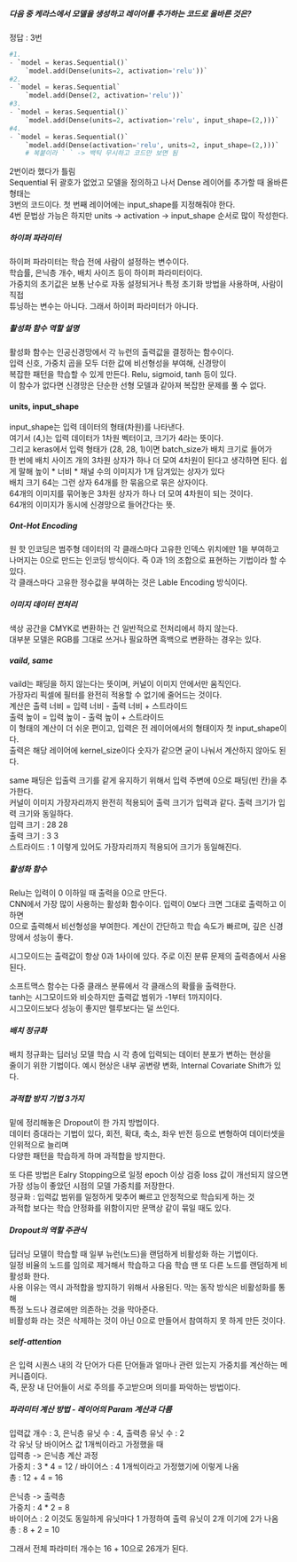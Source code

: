 ##### 다음 중 케라스에서 모델을 생성하고 레이어를 추가하는 코드로 올바른 것은? 
정답 : 3번
```python 
#1.
- `model = keras.Sequential()`  
    `model.add(Dense(units=2, activation='relu'))`
#2.	
- `model = keras.Sequential`  
    `model.add(Dense(2, activation='relu'))`
#3.    
- `model = keras.Sequential()`  
    `model.add(Dense(units=2, activation='relu', input_shape=(2,)))`
#4.   
- `model = keras.Sequential()`  
    `model.add(Dense(activation='relu', units=2, input_shape=(2,)))`
    # 복붙이라 ` ` -> 백틱 무시하고 코드만 보면 됨
```
2번이라 했다가 틀림  
Sequential 뒤 괄호가 없었고 모델을 정의하고 나서 Dense 레이어를 추가할 때 올바른 형태는  
3번의 코드이다. 첫 번째 레이어에는 input_shape를 지정해줘야 한다.  
4번 문법상 가능은 하지만 units -> activation -> input_shape 순서로 많이 작성한다.  

##### 하이퍼 파라미터
하이퍼 파라미터는 학습 전에 사람이 설정하는 변수이다.   
학습률, 은닉층 개수, 배치 사이즈 등이 하이퍼 파라미터이다.  
가중치의 초기값은 보통 난수로 자동 설정되거나 특정 초기화 방법을 사용하며, 사람이 직접  
튜닝하는 변수는 아니다. 그래서 하이퍼 파라미터가 아니다.  

##### 활성화 함수 역할 설명
활성화 함수는 인공신경망에서 각 뉴런의 출력값을 결정하는 함수이다.  
입력 신호, 가중치 곱을 모두 더한 값에 비선형성을 부여해, 신경망이  
복잡한 패턴을 학습할 수 있게 만든다. Relu, sigmoid, tanh 등이 있다.  
이 함수가 없다면 신경망은 단순한 선형 모델과 같아져 복잡한 문제를 풀 수 없다.

#### units, input_shape
input_shape는 입력 데이터의 형태(차원)를 나타낸다.  
여기서 (4,)는 입력 데이터가 1차원 벡터이고, 크기가 4라는 뜻이다.  
그리고 keras에서 입력 형태가 (28, 28, 1)이면 batch_size가 배치 크기로 들어가  
한 번에 배치 사이즈 개의 3차원 상자가 하나 더 모여 4차원이 된다고 생각하면 된다. 
쉽게 말해 높이 * 너비 * 채널 수의 이미지가 1개 담겨있는 상자가 있다  
배치 크기 64는 그런 상자 64개를 한 묶음으로 묶은 상자이다.  
64개의 이미지를 묶어놓은 3차원 상자가 하나 더 모여 4차원이 되는 것이다.  
64개의 이미지가 동시에 신경망으로 들어간다는 뜻.  

##### Ont-Hot Encoding
원 핫 인코딩은 범주형 데이터의 각 클래스마다 고유한 인덱스 위치에만 1을 부여하고  
나머지는 0으로 만드는 인코딩 방식이다. 즉 0과 1의 조합으로 표현하는 기법이라 할 수 있다.  
각 클래스마다 고유한 정수값을 부여하는 것은 Lable Encoding 방식이다.

##### 이미지 데이터 전처리
색상 공간을 CMYK로 변환하는 건 일반적으로 전처리에서 하지 않는다.  
대부분 모델은 RGB를 그대로 쓰거나 필요하면 흑백으로 변환하는 경우는 있다.  

##### vaild, same
vaild는 패딩을 하지 않는다는 뜻이며, 커널이 이미지 안에서만 움직인다.  
가장자리 픽셀에 필터를 완전히 적용할 수 없기에 줄어드는 것이다.  
계산은
출력 너비 = 입력 너비 - 출력 너비 + 스트라이드  
출력 높이 = 입력 높이 - 출력 높이 + 스트라이드  
이 형태의 계산이 더 쉬운 편이고, 입력은 전 레이어에서의 형태이자 첫 input_shape이다.  
출력은 해당 레이어에 kernel_size이다 숫자가 같으면 굳이 나눠서 계산하지 않아도 된다.  

same 패딩은 입출력 크기를 같게 유지하기 위해서 입력 주변에 0으로 패딩(빈 칸)을 추가한다.  
커널이 이미지 가장자리까지 완전히 적용되어 출력 크기가 입력과 같다.
출력 크기가 입력 크기와 동일하다.  
입력 크기 : 28 28  
출력 크기 : 3 3  
스트라이드 : 1 이렇게 있어도 가장자리까지 적용되어 크기가 동일해진다.  

##### 활성화 함수
Relu는 입력이 0 이하일 때 출력을 0으로 만든다.  
CNN에서 가장 많이 사용하는 활성화 함수이다. 입력이 0보다 크면 그대로 출력하고 이하면  
0으로 출력해서 비선형성을 부여한다. 계산이 간단하고 학습 속도가 빠르며, 깊은 신경망에서 성능이 좋다.  

시그모이드는 출력값이 항상 0과 1사이에 있다. 주로 이진 분류 문제의 출력층에서 사용된다.  

소프트맥스 함수는 다중 클래스 분류에서 각 클래스의 확률을 출력한다.    
tanh는 시그모이드와 비슷하지만 출력값 범위가 -1부터 1까지이다.  
시그모이드보다 성능이 좋지만 렐루보다는 덜 쓰인다.
##### 배치 정규화
배치 정규화는 딥러닝 모델 학습 시 각 층에 입력되는 데이터 분포가 변하는 현상을  
줄이기 위한 기법이다. 예시 현상은 내부 공변량 변화, Internal Covariate Shift가 있다.  

##### 과적합 방지 기법 3가지
밑에 정리해놓은 Dropout이 한 가지 방법이다.  
데이터 증대라는 기법이 있다, 회전, 확대, 축소, 좌우 반전 등으로 변형하여 데이터셋을 인위적으로 늘리며  
다양한 패턴을 학습하게 하며 과적합을 방지한다.  

또 다른 방법은 Ealry Stopping으로 일정 epoch 이상 검증 loss 값이 개선되지 않으면   
가장 성능이 좋았던 시점의 모델 가중치를 저장한다.  
정규화 : 입력값 범위를 일정하게 맞추어 빠르고 안정적으로 학습되게 하는 것  
과적합 보다는 학습 안정화를 위함이지만 문맥상 같이 묶일 때도 있다.

##### Dropout의 역할 주관식
딥러닝 모델이 학습할 때 일부 뉴런(노드)을 랜덤하게 비활성화 하는 기법이다.  
일정 비율의 노드를 임의로 제거해서 학습하고 다음 학습 땐 또 다른 노드를 랜덤하게 비활성화 한다.  
사용 이유는 역시 과적합을 방지하기 위해서 사용된다. 막는 동작 방식은 비활성화를 통해  
특정 노드나 경로에만 의존하는 것을 막아준다.  
비활성화 라는 것은 삭제하는 것이 아닌 0으로 만들어서 참여하지 못 하게 만든 것이다.  

##### self-attention
은 입력 시퀀스 내의 각 단어가 다른 단어들과 얼마나 관련 있는지 가중치를 계산하는 메커니즘이다.  
즉, 문장 내 단어들이 서로 주의를 주고받으며 의미를 파악하는 방법이다.

##### 파라미터 계산 방법 - 레이어의 Param 계산과 다름
입력값 개수 : 3, 은닉층 유닛 수 : 4, 출력층 유닛 수 : 2  
각 유닛 당 바이어스 값 1개씩이라고 가정했을 때  
입력층 -> 은닉층 계산 과정  
가중치 : 3 * 4 = 12 / 바이어스 : 4 1개씩이라고 가정했기에 이렇게 나옴  
총 : 12 + 4 = 16  

은닉층 -> 출력층  
가중치 : 4 * 2 = 8  
바이어스 : 2 이것도 동일하게 유닛마다 1  가정하여 출력 유닛이 2개 이기에 2가 나옴  
총 : 8 + 2 = 10  

그래서 전체 파라미터 개수는 16 + 10으로 26개가 된다.  